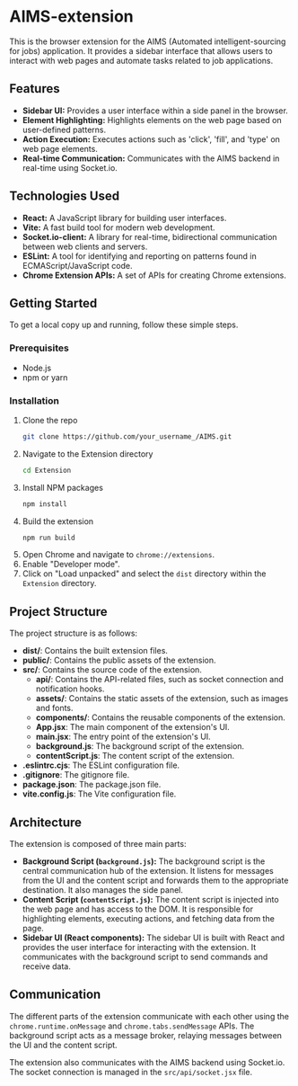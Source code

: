 # AIMS-extension

This is the browser extension for the AIMS (Automated intelligent-sourcing for jobs) application. It provides a sidebar interface that allows users to interact with web pages and automate tasks related to job applications.

## Features

- **Sidebar UI:** Provides a user interface within a side panel in the browser.
- **Element Highlighting:** Highlights elements on the web page based on user-defined patterns.
- **Action Execution:** Executes actions such as 'click', 'fill', and 'type' on web page elements.
- **Real-time Communication:** Communicates with the AIMS backend in real-time using Socket.io.

## Technologies Used

- **React:** A JavaScript library for building user interfaces.
- **Vite:** A fast build tool for modern web development.
- **Socket.io-client:** A library for real-time, bidirectional communication between web clients and servers.
- **ESLint:** A tool for identifying and reporting on patterns found in ECMAScript/JavaScript code.
- **Chrome Extension APIs:** A set of APIs for creating Chrome extensions.

## Getting Started

To get a local copy up and running, follow these simple steps.

### Prerequisites

- Node.js
- npm or yarn

### Installation

1. Clone the repo
   ```sh
   git clone https://github.com/your_username_/AIMS.git
   ```
2. Navigate to the Extension directory
   ```sh
   cd Extension
   ```
3. Install NPM packages
   ```sh
   npm install
   ```
4. Build the extension
   ```sh
   npm run build
   ```
5. Open Chrome and navigate to `chrome://extensions`.
6. Enable "Developer mode".
7. Click on "Load unpacked" and select the `dist` directory within the `Extension` directory.

## Project Structure

The project structure is as follows:

- **dist/**: Contains the built extension files.
- **public/**: Contains the public assets of the extension.
- **src/**: Contains the source code of the extension.
  - **api/**: Contains the API-related files, such as socket connection and notification hooks.
  - **assets/**: Contains the static assets of the extension, such as images and fonts.
  - **components/**: Contains the reusable components of the extension.
  - **App.jsx**: The main component of the extension's UI.
  - **main.jsx**: The entry point of the extension's UI.
  - **background.js**: The background script of the extension.
  - **contentScript.js**: The content script of the extension.
- **.eslintrc.cjs**: The ESLint configuration file.
- **.gitignore**: The gitignore file.
- **package.json**: The package.json file.
- **vite.config.js**: The Vite configuration file.

## Architecture

The extension is composed of three main parts:

- **Background Script (`background.js`):** The background script is the central communication hub of the extension. It listens for messages from the UI and the content script and forwards them to the appropriate destination. It also manages the side panel.
- **Content Script (`contentScript.js`):** The content script is injected into the web page and has access to the DOM. It is responsible for highlighting elements, executing actions, and fetching data from the page.
- **Sidebar UI (React components):** The sidebar UI is built with React and provides the user interface for interacting with the extension. It communicates with the background script to send commands and receive data.

## Communication

The different parts of the extension communicate with each other using the `chrome.runtime.onMessage` and `chrome.tabs.sendMessage` APIs. The background script acts as a message broker, relaying messages between the UI and the content script.

The extension also communicates with the AIMS backend using Socket.io. The socket connection is managed in the `src/api/socket.jsx` file.

